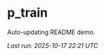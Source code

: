# p_train

Auto-updating README demo.

<!--START_SECTION:status-->
_Last run: 2025-10-17 22:21 UTC_
<!--END_SECTION:status-->





























































































































































































































































































































































































































































































































































































































































































































































































































































































































































































































































































































































































































































































